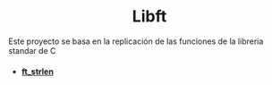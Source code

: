 <h1 align="center">Libft</h1>
<p>Este proyecto se basa en la replicación de las funciones de la libreria standar de C</p>
<ul>
  <li><a href="ft_strlen.c"><h4>ft_strlen</h4></a></li>
</ul>
